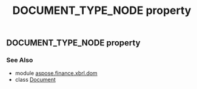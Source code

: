 ﻿---
title: DOCUMENT_TYPE_NODE property
second_title: Aspose.Finance for Python via .NET API References
description: 
type: docs
weight: 80
url: /python-net/aspose.finance.xbrl.dom/document/document_type_node/
is_root: false
---

## DOCUMENT_TYPE_NODE property


### See Also
* module [aspose.finance.xbrl.dom](../../)
* class [Document](/finance/python-net/aspose.finance.xbrl.dom/document)
